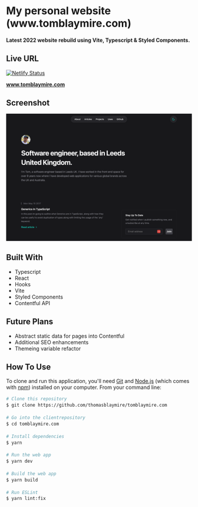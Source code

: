<h1 >
  My personal website (www.tomblaymire.com)
  <br>
</h1>

<h4>Latest 2022 website rebuild using Vite, Typescript & Styled Components.</h4>

## Live URL

[![Netlify Status](https://api.netlify.com/api/v1/badges/ccb8cf6e-bac5-4c77-a5f6-af33c76faa0c/deploy-status)](https://app.netlify.com/sites/tomblaymire/deploys)

<strong>www.tomblaymire.com</strong>

## Screenshot

![](https://github.com/thomasblaymire/tomblaymire.com/blob/main/home.png)

## Built With

- Typescript
- React
- Hooks
- Vite
- Styled Components
- Contentful API

## Future Plans

- Abstract static data for pages into Contentful
- Additional SEO enhancements
- Themeing variable refactor

## How To Use

To clone and run this application, you'll need [Git](https://git-scm.com) and [Node.js](https://nodejs.org/en/download/) (which comes with [npm](http://npmjs.com)) installed on your computer. From your command line:

```bash
# Clone this repository
$ git clone https://github.com/thomasblaymire/tomblaymire.com

# Go into the clientrepository
$ cd tomblaymire.com

# Install dependencies
$ yarn

# Run the web app
$ yarn dev

# Build the web app
$ yarn build

# Run ESLint
$ yarn lint:fix
```
